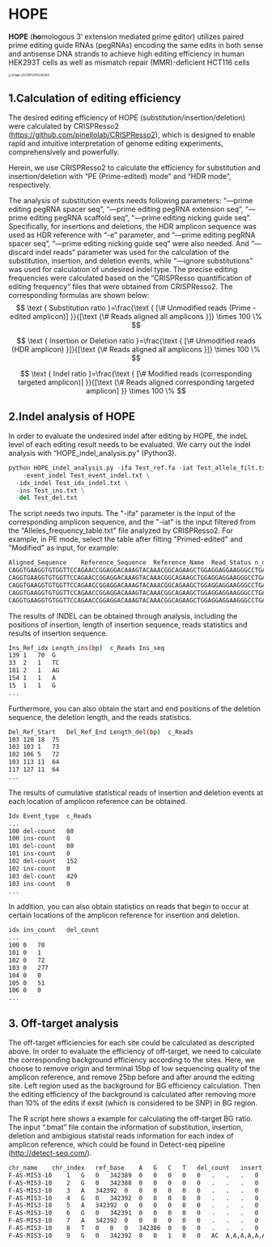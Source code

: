 # HOPE
**HOPE** (**ho**mologous 3’ extension mediated <u>p</u>rime <u>e</u>ditor) utilizes paired prime editing guide RNAs (pegRNAs) encoding the same edits in both sense and antisense DNA strands to achieve high editing efficiency in  human HEK293T cells as well as mismatch repair (MMR)-deficient HCT116 cells

<img src="https://i.loli.net/2021/08/12/oeTBOfb1kCLDlGw.png" alt="image-20210812193249364" style="zoom:40%;" />



## 1.Calculation of editing efficiency

The desired editing efficiency of HOPE (substitution/insertion/deletion) were calculated by CRISPResso2 (https://github.com/pinellolab/CRISPResso2), which is designed to enable rapid and intuitive interpretation of genome editing experiments, comprehensively and powerfully.

Herein, we use CRISPResso2 to calculate the efficiency for substitution and insertion/deletion with “PE (Prime-edited) mode” and “HDR mode”, respectively.

The analysis of substitution events needs following parameters: “—prime editing pegRNA spacer seq”, “—prime editing pegRNA extension seq”, “—prime editing pegRNA scaffold seq”, “—prime editing nicking guide seq”. Specifically, for insertions and deletions, the HDR amplicon sequence was used as HDR reference with “-e” parameter, and “—prime editing pegRNA spacer seq”, “—prime editing nicking guide seq” were also needed. And “—discard indel reads” parameter was used for the calculation of the substitution, insertion, and deletion events, while “—ignore substitutions” was used for calculation of undesired indel type. The precise editing frequencies were calculated based on the “CRISPResso quantification of editing frequency” files that were obtained from CRISPResso2. The corresponding formulas are shown below:
$$
\text { Substitution ratio }=\frac{\text { [\# Unmodified reads (Prime - edited amplicon)] }}{[\text {\# Reads aligned all amplicons }]} \times 100 \%
$$

$$
\text { Insertion or Deletion ratio }=\frac{\text { [\# Unmodified reads (HDR amplicon) }]}{[\text {\# Reads aligned all amplicons }]} \times 100 \%
$$

$$
\text { Indel ratio }=\frac{\text { [\# Modified reads (corresponding targeted amplicon)] }}{[\text {\# Reads aligned corresponding targeted amplicon] }} \times 100 \%
$$



## 2.Indel analysis of HOPE

In order to evaluate the undesired indel after editing by HOPE, the indeL level of each editing result needs to be evaluated. We carry out the indel analysis with “HOPE_indel_analysis.py” (Python3).

```python
python HOPE_indel_analysis.py -ifa Test_ref.fa -iat Test_allele_filt.txt \
	-event_indel Test_event_indel.txt \
  -idx_indel Test_idx_indel.txt \
  -ins Test_ins.txt \
  -del Test_del.txt
```

The script needs two inputs. The "-ifa" parameter is the input of the corresponding amplicon sequence, and the "-iat" is the input filtered from the "Alleles_frequency_table.txt" file analyzed by CRISPResso2. For example, in PE mode, select the table after filting "Primed-edited" and "Modified" as input, for example:

```bash
Aligned_Sequence	Reference_Sequence	Reference_Name	Read_Status	n_deleted	n_inserted	n_mutated	#Reads	%Reads
CAGGTGAAGGTGTGGTTCCAGAACCGGAGGACAAAGTACAAACGGCAGAAGCTGGAGGAGGAAGGGCCTGAGTCCGAGCAGAAGAACAAGGGCTCCCATCACATCAACCGGTGGCGCATTGCCACGA----------------GGACATCGATGTCACCTCCAATGACTAGGGTGGGCAAC	CAGGTGAAGGTGTGGTTCCAGAACCGGAGGACAAAGTACAAACGGCAGAAGCTGGAGGAGGAAGGGCCTGAGTCCGAGCAGAAGAACAAGGGCTCCCATCACATCAACCGGTGGCGCATTGCCACGAAGCAGGCCAATGGGGAGGACATCGATGTCACCTCCAATGACTAGGGTGGGCAAC	Prime-edited	MODIFIED	16	0	0	69	0.0312864158010003	idx_ 1
CAGGTGAAGGTGTGGTTCCAGAACCGGAGGACAAAGTACAAACGGCAGAAGCTGGAGGAGGAAGGGCCTGAGTCCGAGCAGAAGAACAAGGGCTCCCATCAC------------------GCCACGAAGCAGGCCAATGGGGAGGACATCGATGTCACCTCCAATGACTAGGGTGGGCAAC	CAGGTGAAGGTGTGGTTCCAGAACCGGAGGACAAAGTACAAACGGCAGAAGCTGGAGGAGGAAGGGCCTGAGTCCGAGCAGAAGAACAAGGGCTCCCATCACATCAACCGGTGGCGCATTGCCACGAAGCAGGCCAATGGGGAGGACATCGATGTCACCTCCAATGACTAGGGTGGGCAAC	Prime-edited	MODIFIED	18	0	0	68	0.0308329894850437	idx_ 2
CAGGTGAAGGTGTGGTTCCAGAACCGGAGGACAAAGTACAAACGGCAGAAGCTGGAGGAGGAAGGGCCTGAGTCCGAGCAGAAGAACAAGGGCTCCCATCACATCAACCGGTGGCGCATTGCCACGAAGCAGGCCAATGGGGGAGGACATCGATGTCACCTCCAATGACTAGGGTGGGCAAC	CAGGTGAAGGTGTGGTTCCAGAACCGGAGGACAAAGTACAAACGGCAGAAGCTGGAGGAGGAAGGGCCTGAGTCCGAGCAGAAGAACAAGGGCTCCCATCACATCAACCGGTGGCGCATTGCCACGAAGCAGGCCAATG-GGGAGGACATCGATGTCACCTCCAATGACTAGGGTGGGCAAC	Prime-edited	MODIFIED	0	1	0	67	0.0303795631690872	idx_ 3
CAGGTGAAGGTGTGGTTCCAGAACCGGAGGACAAAGTACAAACGGCAGAAGCTGGAGGAGGAAGGGCCTGAGTCCGAGCAGAAGAACAAGGGCTCCCATCAC-GCAAACGGTTGCGCATTGCCACGAAGCAGGCCAATGGGGAGGACATCGATGTCACCTCCAATGACTAGGGTGGGCAAC	CAGGTGAAGGTGTGGTTCCAGAACCGGAGGACAAAGTACAAACGGCAGAAGCTGGAGGAGGAAGGGCCTGAGTCCGAGCAGAAGAACAAGGGCTCCCATCACATCAACCGGTGGCGCATTGCCACGAAGCAGGCCAATGGGGAGGACATCGATGTCACCTCCAATGACTAGGGTGGGCAAC	Prime-edited	MODIFIED	1	0	1	67	0.0303795631690872	idx_ 4
CAGGTGAAGGTGTGGTTCCAGAACCGGAGGACAAAGTACAAACGGCAGAAGCTGGAGGAGGAAGGGCCTGAGTCCGAGCAGAAGAACAAGGGCTCCCATCA-----ACCGGTGGCGCATTGCCACGAAGCAGGCCAATGGGGAGGACATCGATGTCACCTCCAATGACTAGGGTGGGCAAC	CAGGTGAAGGTGTGGTTCCAGAACCGGAGGACAAAGTACAAACGGCAGAAGCTGGAGGAGGAAGGGCCTGAGTCCGAGCAGAAGAACAAGGGCTCCCATCACATCAACCGGTGGCGCATTGCCACGAAGCAGGCCAATGGGGAGGACATCGATGTCACCTCCAATGACTAGGGTGGGCAAC	Prime-edited	MODIFIED	5	0	0	65	0.0294727105371742	idx_ 5
```

The results of INDEL can be obtained through analysis, including the positions of insertion, length of insertion sequence, reads statistics and results of insertion sequence.

```bash
Ins_Ref_idx	Length_ins(bp)	c_Reads	Ins_seq
139	1	70	G
33	2	1	TC
181	2	1	AG
154	1	1	A
15	1	1	G
...
```

Furthermore, you can also obtain the start and end positions of the deletion sequence, the deletion length, and the reads statistics.

```bash
Del_Ref_Start	Del_Ref_End	Length_del(bp)	c_Reads
103	120	18	75
103	103	1	73
102	106	5	72
103	113	11	64
117	127	11	64
...
```

The results of cumulative statistical reads of insertion and deletion events at each location of amplicon reference can be obtained.

```bash
Idx	Event_type	c_Reads
...
100	del-count	80
100	ins-count	0
101	del-count	80
101	ins-count	0
102	del-count	152
102	ins-count	0
103	del-count	429
103	ins-count	0
...
```

In addition, you can also obtain statistics on reads that begin to occur at certain locations of the amplicon reference for insertion and deletion.

```bash
idx	ins_count	del_count
...
100	0	70
101	0	1
102	0	72
103	0	277
104	0	0
105	0	51
106	0	0
...
```



## 3. Off-target analysis

The off-target efficiencies for each site could be calculated as descripted above. In order to evaluate the efficiency of off-target, we need to calculate the corresponding background efficiency according to the sites. Here, we choose to remove origin and terminal 15bp of low sequencing quality of the amplicon reference, and remove 25bp before and after around the editing site. Left region used as the background for BG efficiency calculation. Then the editing efficiency of the background is calculated after removing more than 10% of the edits if exsit (which is considered to be SNP) in BG region.

The R script here shows a example for calculating the off-target BG ratio. The input “.bmat” file contain the information of substitution, insertion, deletion and ambigious statistal reads information for each index of amplicon reference, which could be found in Detect-seq pipeline (http://detect-seq.com/).

```bash
chr_name	chr_index	ref_base	A	G	C	T	del_count	insert_count	ambiguous_count	deletion	insertion	ambiguous	mut_num
F-AS-MIS3-10	1	G	0	342389	0	0	0	0	0	.	.	.	0
F-AS-MIS3-10	2	G	0	342388	0	0	0	0	0	.	.	.	0
F-AS-MIS3-10	3	A	342392	0	0	0	0	0	0	.	.	.	0
F-AS-MIS3-10	4	G	0	342392	0	0	0	0	0	.	.	.	0
F-AS-MIS3-10	5	A	342392	0	0	0	0	0	0	.	.	.	0
F-AS-MIS3-10	6	G	0	342391	0	0	0	0	0	.	.	.	0
F-AS-MIS3-10	7	A	342392	0	0	0	0	0	0	.	.	.	0
F-AS-MIS3-10	8	T	0	0	0	342386	0	0	0	.	.	.	0
F-AS-MIS3-10	9	G	0	342392	0	0	1	8	0	AC	A,A,A,A,A,A,A,A	.	0
```

